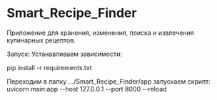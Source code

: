 # Smart_Recipe_Finder
Приложение для хранения, изменения, поиска и извлечения кулинарных рецептов. 

Запуск:
Устанавливаем зависимости:

pip install -r requirements.txt

Переходим в папку .../Smart_Recipe_Finder/app
запускаем скрипт:
uvicorn main:app --host 127.0.0.1 --port 8000 --reload
